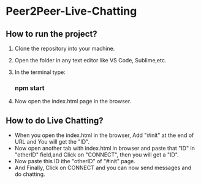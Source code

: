 # Peer2Peer-Live-Chatting

  ## How to run the project?
  1. Clone the repository into your machine.
  
  2. Open the folder in any text editor like VS Code, Sublime,etc.
  
  3. In the terminal type:
  
     ### npm start
     
  4. Now open the index.html page in the browser.
  
  
  ## How to do Live Chatting?
  * When you open the index.html in the browser, Add "#init" at the end of URL and You will get the "ID".
  * Now open another tab with index.html in browser and paste that "ID" in "otherID" field,and Click on "CONNECT", then you will get a "ID".
  * Now paste this ID ithe "otherID" of "#init" page.
  * And Finally, Click on CONNECT and you can now send messages and do chatting.
